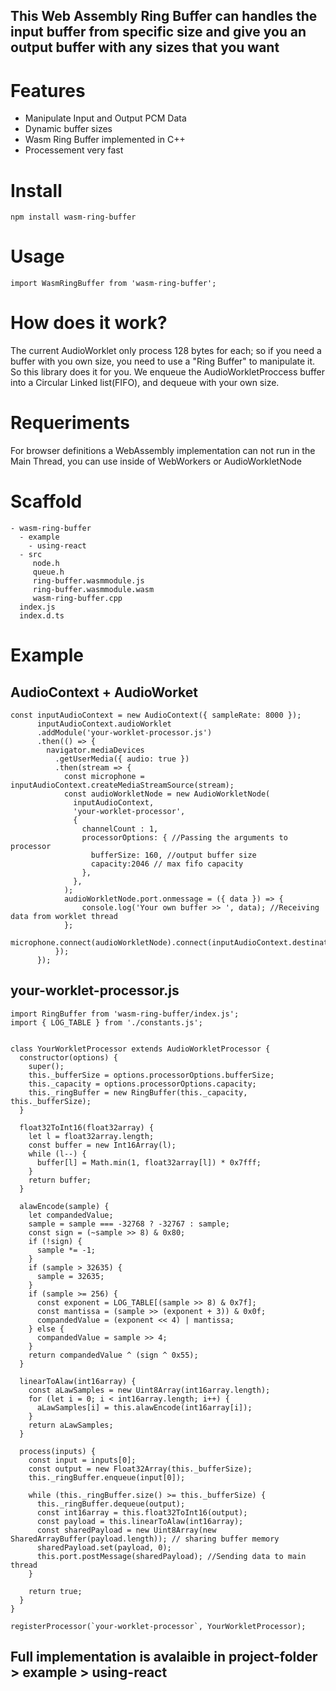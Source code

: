 ## This Web Assembly Ring Buffer can handles the input buffer from specific size and give you an output buffer with any sizes that you want

# Features

- Manipulate Input and Output PCM Data
- Dynamic buffer sizes
- Wasm Ring Buffer implemented in C++
- Processement very fast

# Install
```
npm install wasm-ring-buffer
```

# Usage
```
import WasmRingBuffer from 'wasm-ring-buffer';
```

# How does it work?

The current AudioWorklet only process 128 bytes for each; so if you need a buffer with you own size, you need to use a "Ring Buffer" to manipulate it. So this library does it for you. We enqueue the AudioWorkletProccess buffer into a Circular Linked list(FIFO), and dequeue with your own size.

# Requeriments
For browser definitions a WebAssembly implementation can not run in the Main Thread, you can use inside of WebWorkers or AudioWorkletNode

# Scaffold
```
- wasm-ring-buffer
  - example
    - using-react
  - src
     node.h
     queue.h
     ring-buffer.wasmmodule.js
     ring-buffer.wasmmodule.wasm
     wasm-ring-buffer.cpp
  index.js
  index.d.ts
```

# Example

## AudioContext + AudioWorket
```
const inputAudioContext = new AudioContext({ sampleRate: 8000 });
      inputAudioContext.audioWorklet
      .addModule('your-worklet-processor.js')
      .then(() => {
        navigator.mediaDevices
          .getUserMedia({ audio: true })
          .then(stream => {
            const microphone = inputAudioContext.createMediaStreamSource(stream);
            const audioWorkletNode = new AudioWorkletNode(
              inputAudioContext,
              'your-worklet-processor',
              {
                channelCount : 1,
                processorOptions: { //Passing the arguments to processor
                  bufferSize: 160, //output buffer size
                  capacity:2046 // max fifo capacity
                },
              },
            );
            audioWorkletNode.port.onmessage = ({ data }) => {
                console.log('Your own buffer >> ', data); //Receiving data from worklet thread
            };
            microphone.connect(audioWorkletNode).connect(inputAudioContext.destination);
          });
      });
```

## your-worklet-processor.js

```
import RingBuffer from 'wasm-ring-buffer/index.js';
import { LOG_TABLE } from './constants.js';


class YourWorkletProcessor extends AudioWorkletProcessor {
  constructor(options) {
    super();
    this._bufferSize = options.processorOptions.bufferSize;
    this._capacity = options.processorOptions.capacity;
    this._ringBuffer = new RingBuffer(this._capacity, this._bufferSize);
  }

  float32ToInt16(float32array) {
    let l = float32array.length;
    const buffer = new Int16Array(l);
    while (l--) {
      buffer[l] = Math.min(1, float32array[l]) * 0x7fff;
    }
    return buffer;
  }

  alawEncode(sample) {
    let compandedValue;
    sample = sample === -32768 ? -32767 : sample;
    const sign = (~sample >> 8) & 0x80;
    if (!sign) {
      sample *= -1;
    }
    if (sample > 32635) {
      sample = 32635;
    }
    if (sample >= 256) {
      const exponent = LOG_TABLE[(sample >> 8) & 0x7f];
      const mantissa = (sample >> (exponent + 3)) & 0x0f;
      compandedValue = (exponent << 4) | mantissa;
    } else {
      compandedValue = sample >> 4;
    }
    return compandedValue ^ (sign ^ 0x55);
  }

  linearToAlaw(int16array) {
    const aLawSamples = new Uint8Array(int16array.length);
    for (let i = 0; i < int16array.length; i++) {
      aLawSamples[i] = this.alawEncode(int16array[i]);
    }
    return aLawSamples;
  }

  process(inputs) {
    const input = inputs[0];
    const output = new Float32Array(this._bufferSize);
    this._ringBuffer.enqueue(input[0]);

    while (this._ringBuffer.size() >= this._bufferSize) {
      this._ringBuffer.dequeue(output);
      const int16array = this.float32ToInt16(output);
      const payload = this.linearToAlaw(int16array);
      const sharedPayload = new Uint8Array(new SharedArrayBuffer(payload.length)); // sharing buffer memory
      sharedPayload.set(payload, 0);
      this.port.postMessage(sharedPayload); //Sending data to main thread
    }

    return true;
  }
}

registerProcessor(`your-worklet-processor`, YourWorkletProcessor);

```

## Full implementation is avalaible in project-folder > example > using-react

